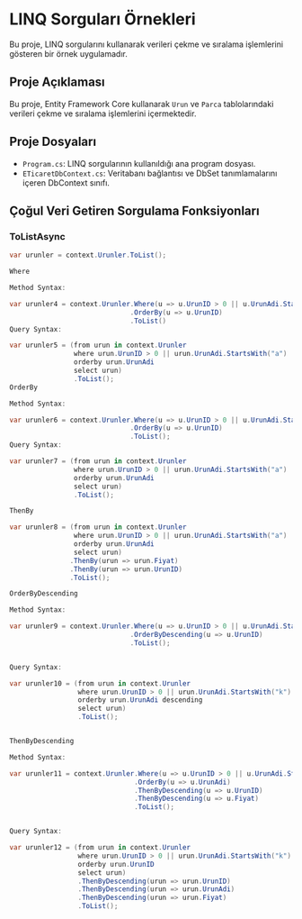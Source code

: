 # LINQ Sorguları Örnekleri

Bu proje, LINQ sorgularını kullanarak verileri çekme ve sıralama işlemlerini gösteren bir örnek uygulamadır.

## Proje Açıklaması

Bu proje, Entity Framework Core kullanarak `Urun` ve `Parca` tablolarındaki verileri çekme ve sıralama işlemlerini içermektedir.

## Proje Dosyaları

- `Program.cs`: LINQ sorgularının kullanıldığı ana program dosyası.
- `ETicaretDbContext.cs`: Veritabanı bağlantısı ve DbSet tanımlamalarını içeren DbContext sınıfı.

## Çoğul Veri Getiren Sorgulama Fonksiyonları

### ToListAsync

```csharp
var urunler = context.Urunler.ToList();

Where

Method Syntax:

var urunler4 = context.Urunler.Where(u => u.UrunID > 0 || u.UrunAdi.StartsWith("a"))
                              .OrderBy(u => u.UrunID)
                              .ToList()
Query Syntax:

var urunler5 = (from urun in context.Urunler
                where urun.UrunID > 0 || urun.UrunAdi.StartsWith("a")
                orderby urun.UrunAdi
                select urun)
                .ToList();
OrderBy

Method Syntax:

var urunler6 = context.Urunler.Where(u => u.UrunID > 0 || u.UrunAdi.StartsWith("a"))
                              .OrderBy(u => u.UrunID)
                              .ToList();
Query Syntax:

var urunler7 = (from urun in context.Urunler
                where urun.UrunID > 0 || urun.UrunAdi.StartsWith("a")
                orderby urun.UrunAdi
                select urun)
                .ToList();

ThenBy

var urunler8 = (from urun in context.Urunler
                where urun.UrunID > 0 || urun.UrunAdi.StartsWith("a")
                orderby urun.UrunAdi
                select urun)
               .ThenBy(urun => urun.Fiyat)
               .ThenBy(urun => urun.UrunID)
               .ToList();

OrderByDescending

Method Syntax:

var urunler9 = context.Urunler.Where(u => u.UrunID > 0 || u.UrunAdi.StartsWith("k"))
                              .OrderByDescending(u => u.UrunID)
                              .ToList();


Query Syntax:

var urunler10 = (from urun in context.Urunler
                 where urun.UrunID > 0 || urun.UrunAdi.StartsWith("k")
                 orderby urun.UrunAdi descending
                 select urun)
                 .ToList();


ThenByDescending

Method Syntax:

var urunler11 = context.Urunler.Where(u => u.UrunID > 0 || u.UrunAdi.StartsWith("k"))
                               .OrderBy(u => u.UrunAdi)
                               .ThenByDescending(u => u.UrunID)
                               .ThenByDescending(u => u.Fiyat)
                               .ToList();


Query Syntax:

var urunler12 = (from urun in context.Urunler
                 where urun.UrunID > 0 || urun.UrunAdi.StartsWith("k")
                 orderby urun.UrunID
                 select urun)
                 .ThenByDescending(urun => urun.UrunID)
                 .ThenByDescending(urun => urun.UrunAdi)
                 .ThenByDescending(urun => urun.Fiyat)
                 .ToList();
